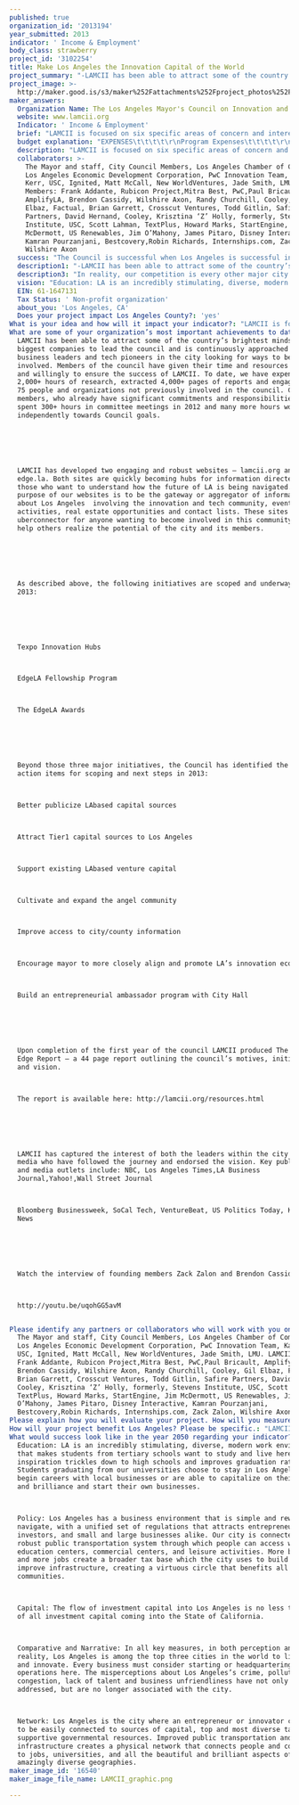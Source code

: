 ```yaml
---
published: true
organization_id: '2013194'
year_submitted: 2013
indicator: ' Income & Employment'
body_class: strawberry
project_id: '3102254'
title: Make Los Angeles the Innovation Capital of the World
project_summary: "-LAMCII has been able to attract some of the country’s brightest minds and biggest companies to lead the council and is continuously approached by business leaders and tech pioneers in the city looking for ways to become involved. Members of the council have given their time and resources freely and willingly to ensure the success of LAMCII. To date, we have expended 2,000+ hours of research, extracted 4,000+ pages of reports and engaged over 75 people and organizations not previously involved in the council. Council members, who already have significant commitments and responsibilities, have spent 300+ hours in committee meetings in 2012 and many more hours working independently towards Council goals.\r\n\r\n-LAMCII has developed two engaging and robust websites – lamcii.org and edge.la. Both sites are quickly becoming hubs for information directed to those who want to understand how the future of LA is being navigated. The purpose of our websites is to be the gateway or aggregator of information about Los Angeles - involving the innovation and tech community, events and activities, real estate opportunities and contact lists. These sites act as an uber-connector for anyone wanting to become involved in this community. They help others realize the potential of the city and its members. \r\n\r\n-As described above, the following initiatives are scoped and underway for 2013:\r\n\r\n-Texpo Innovation Hubs\r\n-EdgeLA Fellowship Program\r\n-The EdgeLA Awards\r\n\r\nBeyond those three major initiatives, the Council has identified the following action items for scoping and next steps in 2013:\r\n-Better publicize LA-based capital sources\r\n-Attract Tier-1 capital sources to Los Angeles\r\n-Support existing LA-based venture capital\r\n-Cultivate and expand the angel community\r\n-Improve access to city/county information\r\n-Encourage mayor to more closely align and promote LA’s innovation economy\r\n-Build an entrepreneurial ambassador program with City Hall\r\n\r\n-Upon completion of the first year of the council LAMCII produced The Leading Edge Report – a 44 page report outlining the council’s motives, initiatives and vision. \r\nThe report is available here: http://lamcii.org/resources.html\r\n\r\n-LAMCII has captured the interest of both the leaders within the city and the media who have followed the journey and endorsed the vision. Key publications and media outlets include: NBC, Los Angeles Times,LA Business Journal,Yahoo!,Wall Street Journal\r\nBloomberg Businessweek, SoCal Tech, VentureBeat, US Politics Today, KPCC, I4U News\r\n\r\nWatch the interview of founding members Zack Zalon and Brendon Cassidy here: \r\nhttp://youtu.be/uq-ohGG5avM\r\n"
project_image: >-
  http://maker.good.is/s3/maker%252Fattachments%252Fproject_photos%252Fimages%252F16540%252Fdisplay%252FLAMCII_graphic.png=c570x385
maker_answers:
  Organization Name: The Los Angeles Mayor's Council on Innovation and Industry
  website: www.lamcii.org
  Indicator: ' Income & Employment'
  brief: "LAMCII is focused on six specific areas of concern and interest. They are: Education, Policy, Capital, Comparative, Narrative, and Network.\r\n\t\r\nWe are developing concrete projects aimed at making a real impact on not just the technology and innovation sectors of Los Angeles, but on how the citizens of Los Angeles interact with the city, businesses and each other.  All projects are geared towards attracting, and retaining: diverse talent, entrepreneurs, businesses and capital to Los Angeles.\r\n\r\nIn the last year we have begun:\r\n\r\nThe Texpo Innovation Hubs\r\nLAMCII is working in a public/private partnership with the City of Los Angeles, local universities, and recognized environmentally conscious developers to transform city-owned properties along the Expo line transit corridor into ‘innovation hubs’. Innovation happens with diversity: different businesses and organizations bumping up against one another on a daily basis will bring about new and interesting ideas, projects and solutions.\r\n\r\nThese hubs will provide world-class physical space for startups and new economy businesses as well as community space that serves the dual purpose of providing a resource to local groups, organizations, and citizens and exposing our friends and neighbors to the opportunities inherent within the tech sector.\r\n\r\nPhase one is underway at the Jefferson Transfer Yard, a 220,000 square foot \r\nfacility slated to become the first Texpo Innovation Hub. LAMCII has identified four other sites along the Expo line that are earmarked for development in phase two of the project. Following the line to USC and Downtown LA, this will quickly enhance the flow-through of information and innovation.\r\n\r\nThere will be bike rentals available at all of the Texpo Innovation Hubs, a small but powerful catalyst for green commuting, better relationships with the community, and better health for employees and residents.\r\n\r\nEdgeLA Fellowship Program\r\nWe interviewed LAMCII members, many of whom own businesses in Los Angeles, and asked how many open positions are available at their companies. In August of 2012, from 25 members surveyed, there were over 550 open positions at local companies. Los Angeles County produces more graduates and has more residents holding PhDs than any other in America, but from our survey of Los Angeles universities, we know that at least 50% of engineering graduates leave Los Angeles. There is a huge opportunity for a stronger relationship between the nearly 1.1 million college students and businesses in the greater LA area, fulfilling the talent needs of LA’s growing entrepreneurial ecosystem. \r\n\r\nLAMCII seeks to bridge this gap by working with businesses, universities and city colleges to create the EdgeLA Fellowship program. The program will be a one-stop-shop to connect businesses looking for bright, well-educated talent with students looking for longevity and meaningful experiences. We are working with Internships.com, a local business, to build a platform that makes it easy for students and businesses to connect with and navigate the myriad of opportunities available in LA’s innovation and tech communities.\r\n\r\nLaunching in 2013, the EdgeLA Fellowship Program creates an unprecedented citywide conduit for students and businesses and paves the way for the entrepreneurs of tomorrow.\r\n\r\nThe EdgeLA Awards\r\nThe EdgeLA Award is not a recognition of achievement. It is an award to help an idea or product that needs significant support to get to market.\r\n\r\nIt is an “X-Prize” styled venture meant to attract world-changing ideas, innovation and creativity from all over the world to Los Angeles by offering a significant financial award, mentorship, and legal and marketing support from LAMCII’s partners. We will administer the contest in conjunction with Skild, an LA based company that creates platforms and provides services for competitions. \r\n\r\nThe award will be presented at LA’s Leading Edge Awards, an annual showcase of the world’s most innovative ideas after 3 rounds. Entrants are accepted online from anywhere around the world. In round one, the top 20 ideas are selected through crowd voting and executive panel. Round 2 will consist of a 2 minute video pitch that will be featured on the EdgeLA website and again, voted on by the public for originality, realization and credibility. The top 5 teams will move on to the finals. There will be one winner, but all finalists will receive prizes and support from LAMCII.\r\n\r\nThe goal of the Leading Edge Awards is to incentivize and attract brilliant entrepreneurs and fledgling companies to Los Angeles, offering them a home and network from which to launch their success.\r\n "
  budget explanation: "EXPENSES\t\t\t\t\r\nProgram Expenses\t\t\t\t\r\nEdgeLA Award\t\t\t\t\r\n\tSkild Platform\t                              $3,500 \t\r\n\tMarketing & PR\t                              $100,000 \t\t\r\n\tCash Prizes\t                                      $400,000 \t\t\r\n\tStaffing \t                                              $40,000 \t\r\n\tSubtotal\t                                      $543,500 \t \t\r\nFellowship Program\t\t\t\t\r\n\tStaff member (or contractor)\t      $90,000 \t \t\r\n\tProgram expenses\t                      $50,000 \t\r\n\tSubtotal\t                                      $140,000 \t\t\r\nTexpo \t\t\t\t\r\n\tStaff member\t                              $100,000 \t\r\n\tOther Program expenses\t              $50,000 \t \t\r\n\tSubtotal\t                                      $150,000 \t \t\r\n\t\t\t\t\r\nPersonnel Expenses\t\t\t\t\r\n\tSalaries\t                                              $90,000 \t \t(1 full time Director)\r\n\tBenefits @12.5% of Salaries\t      $11,250 \t\t\r\n\tIndependent Contractors\t              $75,000 \t \t\r\n\tSubtotal\t                                      $176,250 \t \t\r\n\t\t\t\t\r\nNon Personnel Expenses\t\t\t\t\r\n\tRent & Parking\t                              $21,600 \t \t$1800/mo \r\n\tAccounting\t                                      $6,000 \t\r\n\tUtilities & Telephone\t                      $3,600 \t\r\n\tLegal fees\t                                      $6,000 \t\r\n\tInsurance\t                                      $2,000 \t \t\r\n\tProgram Materials\t                      $8,000 \t \t\r\n\tLocal Travel & Meals\t                      $2,000 \t\t\r\n\tPrinting\t                                              $5,000 \t\t\r\n\tFundraising\t\t\t\r\n\tPR\t                                                      $6,000 \t \t$500/mo for retainer\r\n\tTrade Shows\t                              $500 \t\t\r\n\t\t\t\t\r\n\tSubtotal\t                                      $60,700 \t \t\r\n\tTotal Expenses\t                              $1,070,450 \t\r\n\t\t\t\t"
  description: "LAMCII is focused on six specific areas of concern and interest. They are: Education, Policy, Capital, Comparative, Narrative, and Network.\t\r\nWe are developing concrete projects aimed at making a real impact on not just the technology and innovation sectors of Los Angeles, but on how the citizens of Los Angeles interact with the city, businesses and each other.  All projects are geared towards attracting, and retaining: diverse talent, entrepreneurs, businesses and capital to Los Angeles.\r\nIn the last year we have begun:\r\nThe Texpo Innovation Hubs: LAMCII is working in a public/private partnership with the City of Los Angeles, local universities, and recognized environmentally conscious developers to transform city-owned properties along the Expo line transit corridor into ‘innovation hubs’. Innovation happens with diversity: different businesses and organizations bumping up against one another on a daily basis will bring about new and interesting ideas, projects and solutions.\r\nThese hubs will provide world-class physical space for startups and new economy businesses as well as community space that serves the dual purpose of providing a resource to local groups, organizations, and citizens and exposing our friends and neighbors to the opportunities inherent within the tech sector.\r\nPhase one is underway at the Jefferson Transfer Yard, a 220,000 square foot facility slated to become the first Texpo Innovation Hub. LAMCII has identified four other sites along the Expo line that are earmarked for development in phase two of the project. Following the line to USC and Downtown LA, this will quickly enhance the flow-through of information and innovation. There will be bike rentals available at all of the Texpo Innovation Hubs, a small but powerful catalyst for green commuting, better relationships with the community, and better health for employees and residents.\r\nEdgeLA Fellowship Program: We interviewed LAMCII members, many of whom own businesses in Los Angeles, and asked how many open positions are available at their companies. In August of 2012, from 25 members surveyed, there were over 550 open positions at local companies. Los Angeles County produces more graduates and has more residents holding PhDs than any other in America, but from our survey of Los Angeles universities, we know that at least 50% of engineering graduates leave Los Angeles. There is a huge opportunity for a stronger relationship between the nearly 1.1 million college students and businesses in the greater LA area, fulfilling the talent needs of LA’s growing entrepreneurial ecosystem. LAMCII seeks to bridge this gap by working with businesses, universities and city colleges to create the EdgeLA Fellowship program. The program will be a one-stop-shop to connect businesses looking for bright, well-educated talent with students looking for longevity and meaningful experiences. We are working with Internships.com, a local business, to build a platform that makes it easy to navigat"
  collaborators: >-
    The Mayor and staff, City Council Members, Los Angeles Chamber of Commerce,
    Los Angeles Economic Development Corporation, PwC Innovation Team, Karen
    Kerr, USC, Ignited, Matt McCall, New WorldVentures, Jade Smith, LMU. LAMCII
    Members: Frank Addante, Rubicon Project,Mitra Best, PwC,Paul Bricault,
    AmplifyLA, Brendon Cassidy, Wilshire Axon, Randy Churchill, Cooley, Gil
    Elbaz, Factual, Brian Garrett, Crosscut Ventures, Todd Gitlin, Safire
    Partners, David Hernand, Cooley, Krisztina ‘Z’ Holly, formerly, Stevens
    Institute, USC, Scott Lahman, TextPlus, Howard Marks, StartEngine, Jim
    McDermott, US Renewables, Jim O’Mahony, James Pitaro, Disney Interactive,
    Kamran Pourzanjani, Bestcovery,Robin Richards, Internships.com, Zack Zalon,
    Wilshire Axon
  success: "The Council is successful when Los Angeles is successful in our areas of focus.\r\n\r\nWhen we started LAMCII one year ago, we took a ‘snapshot’ of key areas that we consider important to the success of this project. As part of our mission, we will annually gauge our success by measuring growth in the following metrics in Los Angeles: \r\n-Number and types of sources of capital available to startups \r\n-Total amount of capital available \r\n-Number of new start-ups \r\n-Number of headquartered businesses \r\n-Retention of talent from local universities \r\n\r\nAnother key metric is moving the perception of people outside of Los Angeles ever closer to reality. We will continue to measure these perceptions through independent and commissioned surveys as well as reports from independent sources and management consulting firms. The objective is ensure that the perception becomes the same as the truth.\r\n\r\nPerception: We are 35th out of 35 for Public Transportation.\r\nTruth:\tWe are the #1 City in the US for Public Transportation Access.\r\n\r\nPerception: We are 34th out of 34 for Safety.  \r\nTruth:\tWe are the #2 Safest Big City in the US\r\n\r\nPerception: We are 34th out of 35 for Intelligent people. \r\nTruth: We are the #1 County in the US with people holding PhDs\r\n \r\nPerception: We are 12th out of 25 for Big Cities for the Arts.\r\nTruth: We have the #2 largest population of artists.\r\n\r\nPerception: We are the 61st best city in the US for business.\r\nTruth: We are the #6 best US city for business."
  description1: "-LAMCII has been able to attract some of the country’s brightest minds and biggest companies to lead the council and is continuously approached by business leaders and tech pioneers in the city looking for ways to become involved. Members of the council have given their time and resources freely and willingly to ensure the success of LAMCII. To date, we have expended 2,000+ hours of research, extracted 4,000+ pages of reports and engaged over 75 people and organizations not previously involved in the council. Council members, who already have significant commitments and responsibilities, have spent 300+ hours in committee meetings in 2012 and many more hours working independently towards Council goals.\r\n\r\n-LAMCII has developed two engaging and robust websites – lamcii.org and edge.la. Both sites are quickly becoming hubs for information directed to those who want to understand how the future of LA is being navigated. The purpose of our websites is to be the gateway or aggregator of information about Los Angeles - involving the innovation and tech community, events and activities, real estate opportunities and contact lists. These sites act as an uber-connector for anyone wanting to become involved in this community. They help others realize the potential of the city and its members. \r\n\r\n-As described above, the following initiatives are scoped and underway for 2013:\r\n\r\n-Texpo Innovation Hubs\r\n-EdgeLA Fellowship Program\r\n-The EdgeLA Awards\r\n\r\nBeyond those three major initiatives, the Council has identified the following action items for scoping and next steps in 2013:\r\n-Better publicize LA-based capital sources\r\n-Attract Tier-1 capital sources to Los Angeles\r\n-Support existing LA-based venture capital\r\n-Cultivate and expand the angel community\r\n-Improve access to city/county information\r\n-Encourage mayor to more closely align and promote LA’s innovation economy\r\n-Build an entrepreneurial ambassador program with City Hall\r\n\r\n-Upon completion of the first year of the council LAMCII produced The Leading Edge Report – a 44 page report outlining the council’s motives, initiatives and vision. \r\nThe report is available here: http://lamcii.org/resources.html\r\n\r\n-LAMCII has captured the interest of both the leaders within the city and the media who have followed the journey and endorsed the vision. Key publications and media outlets include: NBC, Los Angeles Times,LA Business Journal,Yahoo!,Wall Street Journal\r\nBloomberg Businessweek, SoCal Tech, VentureBeat, US Politics Today, KPCC, I4U News\r\n\r\nWatch the interview of founding members Zack Zalon and Brendon Cassidy here: \r\nhttp://youtu.be/uq-ohGG5avM\r\n"
  description3: "In reality, our competition is every other major city in the world. However, LAMCII’s Comparative subcommittee is dedicated to studying the success and failures of other major world cities in attracting, sustaining, and growing innovation led businesses.\r\n\r\nWe have no competitors within Los Angeles, only collaborators, and LAMCII actively reaches out to organizations whose missions and goals align with ours.\r\n\r\nLAMCII is founded through strong public and private partnerships and is committed to continuously working to strengthen relationships with groups and organizations within the city of Los Angeles.\r\n\r\nIn an effort to foster communication and learn from their success and challenges, LAMCII continuously engages other cities to help us navigate the best way to achieve our goals. The State of Colorado and New York City have been incredibly forthcoming in collaborating with LAMCII to ensure we are on a path to success."
  vision: "Education: LA is an incredibly stimulating, diverse, modern work environment that makes students from tertiary schools want to study and live here. This inspiration trickles down to high schools and improves graduation rates. Students graduating from our universities choose to stay in Los Angeles and begin careers with local businesses or are able to capitalize on their energy and brilliance and start their own businesses. \r\nPolicy: Los Angeles has a business environment that is simple and rewarding to navigate, with a unified set of regulations that attracts entrepreneurs, investors, and small and large businesses alike. Our city is connected by a robust public transportation system through which people can access work, education centers, commercial centers, and leisure activities. More business and more jobs create a broader tax base which the city uses to build and improve infrastructure, creating a virtuous circle that benefits all communities.\r\nCapital: The flow of investment capital into Los Angeles is no less than 50% of all investment capital coming into the State of California.\r\nComparative and Narrative: In all key measures, in both perception and reality, Los Angeles is among the top three cities in the world to live, work, and innovate. Every business must consider starting or headquartering their operations here. The misperceptions about Los Angeles’s crime, pollution, congestion, lack of talent and business unfriendliness have not only been addressed, but are no longer associated with the city. \r\nNetwork: Los Angeles is the city where an entrepreneur or innovator can expect to be easily connected to sources of capital, top and most diverse talent, and supportive governmental resources. Improved public transportation and infrastructure creates a physical network that connects people and communities to jobs, universities, and all the beautiful and brilliant aspects of LA’s amazingly diverse geographies."
  EIN: 61-1647131
  Tax Status: ' Non-profit organization'
  about_you: 'Los Angeles, CA'
  Does your project impact Los Angeles County?: 'yes'
What is your idea and how will it impact your indicator?: "LAMCII is focused on six specific areas of concern and interest. They are: Education, Policy, Capital, Comparative, Narrative, and Network.\n\n\n\t\n\n\nWe are developing concrete projects aimed at making a real impact on not just the technology and innovation sectors of Los Angeles, but on how the citizens of Los Angeles interact with the city, businesses and each other.  All projects are geared towards attracting, and retaining: diverse talent, entrepreneurs, businesses and capital to Los Angeles.\n\n\n\n\n\nIn the last year we have begun:\n\n\n\n\n\nThe Texpo Innovation Hubs\n\n\nLAMCII is working in a public/private partnership with the City of Los Angeles, local universities, and recognized environmentally conscious developers to transform cityowned properties along the Expo line transit corridor into ‘innovation hubs’. Innovation happens with diversity: different businesses and organizations bumping up against one another on a daily basis will bring about new and interesting ideas, projects and solutions.\n\n\n\n\n\nThese hubs will provide worldclass physical space for startups and new economy businesses as well as community space that serves the dual purpose of providing a resource to local groups, organizations, and citizens and exposing our friends and neighbors to the opportunities inherent within the tech sector.\n\n\n\n\n\nPhase one is underway at the Jefferson Transfer Yard, a 220,000 square foot \n\n\nfacility slated to become the first Texpo Innovation Hub. LAMCII has identified four other sites along the Expo line that are earmarked for development in phase two of the project. Following the line to USC and Downtown LA, this will quickly enhance the flowthrough of information and innovation.\n\n\n\n\n\nThere will be bike rentals available at all of the Texpo Innovation Hubs, a small but powerful catalyst for green commuting, better relationships with the community, and better health for employees and residents.\n\n\n\n\n\nEdgeLA Fellowship Program\n\n\nWe interviewed LAMCII members, many of whom own businesses in Los Angeles, and asked how many open positions are available at their companies. In August of 2012, from 25 members surveyed, there were over 550 open positions at local companies. Los Angeles County produces more graduates and has more residents holding PhDs than any other in America, but from our survey of Los Angeles universities, we know that at least 50% of engineering graduates leave Los Angeles. There is a huge opportunity for a stronger relationship between the nearly 1.1 million college students and businesses in the greater LA area, fulfilling the talent needs of LA’s growing entrepreneurial ecosystem. \n\n\n\n\n\nLAMCII seeks to bridge this gap by working with businesses, universities and city colleges to create the EdgeLA Fellowship program. The program will be a onestopshop to connect businesses looking for bright, welleducated talent with students looking for longevity and meaningful experiences. We are working with Internships.com, a local business, to build a platform that makes it easy for students and businesses to connect with and navigate the myriad of opportunities available in LA’s innovation and tech communities.\n\n\n\n\n\nLaunching in 2013, the EdgeLA Fellowship Program creates an unprecedented citywide conduit for students and businesses and paves the way for the entrepreneurs of tomorrow.\n\n\n\n\n\nThe EdgeLA Awards\n\n\nThe EdgeLA Award is not a recognition of achievement. It is an award to help an idea or product that needs significant support to get to market.\n\n\n\n\n\nIt is an “XPrize” styled venture meant to attract worldchanging ideas, innovation and creativity from all over the world to Los Angeles by offering a significant financial award, mentorship, and legal and marketing support from LAMCII’s partners. We will administer the contest in conjunction with Skild, an LA based company that creates platforms and provides services for competitions. \n\n\n\n\n\nThe award will be presented at LA’s Leading Edge Awards, an annual showcase of the world’s most innovative ideas after 3 rounds. Entrants are accepted online from anywhere around the world. In round one, the top 20 ideas are selected through crowd voting and executive panel. Round 2 will consist of a 2 minute video pitch that will be featured on the EdgeLA website and again, voted on by the public for originality, realization and credibility. The top 5 teams will move on to the finals. There will be one winner, but all finalists will receive prizes and support from LAMCII.\n\n\n\n\n\nThe goal of the Leading Edge Awards is to incentivize and attract brilliant entrepreneurs and fledgling companies to Los Angeles, offering them a home and network from which to launch their success.\n\n\n "
What are some of your organization’s most important achievements to date?: >+
  LAMCII has been able to attract some of the country’s brightest minds and
  biggest companies to lead the council and is continuously approached by
  business leaders and tech pioneers in the city looking for ways to become
  involved. Members of the council have given their time and resources freely
  and willingly to ensure the success of LAMCII. To date, we have expended
  2,000+ hours of research, extracted 4,000+ pages of reports and engaged over
  75 people and organizations not previously involved in the council. Council
  members, who already have significant commitments and responsibilities, have
  spent 300+ hours in committee meetings in 2012 and many more hours working
  independently towards Council goals.






  LAMCII has developed two engaging and robust websites — lamcii.org and
  edge.la. Both sites are quickly becoming hubs for information directed to
  those who want to understand how the future of LA is being navigated. The
  purpose of our websites is to be the gateway or aggregator of information
  about Los Angeles  involving the innovation and tech community, events and
  activities, real estate opportunities and contact lists. These sites act as an
  uberconnector for anyone wanting to become involved in this community. They
  help others realize the potential of the city and its members. 






  As described above, the following initiatives are scoped and underway for
  2013:






  Texpo Innovation Hubs



  EdgeLA Fellowship Program



  The EdgeLA Awards






  Beyond those three major initiatives, the Council has identified the following
  action items for scoping and next steps in 2013:



  Better publicize LAbased capital sources



  Attract Tier1 capital sources to Los Angeles



  Support existing LAbased venture capital



  Cultivate and expand the angel community



  Improve access to city/county information



  Encourage mayor to more closely align and promote LA’s innovation economy



  Build an entrepreneurial ambassador program with City Hall






  Upon completion of the first year of the council LAMCII produced The Leading
  Edge Report — a 44 page report outlining the council’s motives, initiatives
  and vision. 



  The report is available here: http://lamcii.org/resources.html






  LAMCII has captured the interest of both the leaders within the city and the
  media who have followed the journey and endorsed the vision. Key publications
  and media outlets include: NBC, Los Angeles Times,LA Business
  Journal,Yahoo!,Wall Street Journal



  Bloomberg Businessweek, SoCal Tech, VentureBeat, US Politics Today, KPCC, I4U
  News






  Watch the interview of founding members Zack Zalon and Brendon Cassidy here: 



  http://youtu.be/uqohGG5avM


Please identify any partners or collaborators who will work with you on this project.: >-
  The Mayor and staff, City Council Members, Los Angeles Chamber of Commerce,
  Los Angeles Economic Development Corporation, PwC Innovation Team, Karen Kerr,
  USC, Ignited, Matt McCall, New WorldVentures, Jade Smith, LMU. LAMCII Members:
  Frank Addante, Rubicon Project,Mitra Best, PwC,Paul Bricault, AmplifyLA,
  Brendon Cassidy, Wilshire Axon, Randy Churchill, Cooley, Gil Elbaz, Factual,
  Brian Garrett, Crosscut Ventures, Todd Gitlin, Safire Partners, David Hernand,
  Cooley, Krisztina ‘Z’ Holly, formerly, Stevens Institute, USC, Scott Lahman,
  TextPlus, Howard Marks, StartEngine, Jim McDermott, US Renewables, Jim
  O’Mahony, James Pitaro, Disney Interactive, Kamran Pourzanjani,
  Bestcovery,Robin Richards, Internships.com, Zack Zalon, Wilshire Axon
Please explain how you will evaluate your project. How will you measure success?: "The Council is successful when Los Angeles is successful in our areas of focus.\n\n\n\n\n\nWhen we started LAMCII one year ago, we took a ‘snapshot’ of key areas that we consider important to the success of this project. As part of our mission, we will annually gauge our success by measuring growth in the following metrics in Los Angeles: \n\n\nNumber and types of sources of capital available to startups \n\n\nTotal amount of capital available \n\n\nNumber of new startups \n\n\nNumber of headquartered businesses \n\n\nRetention of talent from local universities \n\n\n\n\n\nAnother key metric is moving the perception of people outside of Los Angeles ever closer to reality. We will continue to measure these perceptions through independent and commissioned surveys as well as reports from independent sources and management consulting firms. The objective is ensure that the perception becomes the same as the truth.\n\n\n\n\n\nPerception: We are 35th out of 35 for Public Transportation.\n\n\nTruth:\tWe are the #1 City in the US for Public Transportation Access.\n\n\n\n\n\nPerception: We are 34th out of 34 for Safety.  \n\n\nTruth:\tWe are the #2 Safest Big City in the US\n\n\n\n\n\nPerception: We are 34th out of 35 for Intelligent people. \n\n\nTruth: We are the #1 County in the US with people holding PhDs\n\n\n \n\n\nPerception: We are 12th out of 25 for Big Cities for the Arts.\n\n\nTruth: We have the #2 largest population of artists.\n\n\n\n\n\nPerception: We are the 61st best city in the US for business.\n\n\nTruth: We are the #6 best US city for business."
How will your project benefit Los Angeles? Please be specific.: "LAMCII is focused on six specific areas of concern and interest. They are: Education, Policy, Capital, Comparative, Narrative, and Network.\t\n\n\nWe are developing concrete projects aimed at making a real impact on not just the technology and innovation sectors of Los Angeles, but on how the citizens of Los Angeles interact with the city, businesses and each other.  All projects are geared towards attracting, and retaining: diverse talent, entrepreneurs, businesses and capital to Los Angeles.\n\n\nIn the last year we have begun:\n\n\nThe Texpo Innovation Hubs: LAMCII is working in a public/private partnership with the City of Los Angeles, local universities, and recognized environmentally conscious developers to transform cityowned properties along the Expo line transit corridor into ‘innovation hubs’. Innovation happens with diversity: different businesses and organizations bumping up against one another on a daily basis will bring about new and interesting ideas, projects and solutions.\n\n\nThese hubs will provide worldclass physical space for startups and new economy businesses as well as community space that serves the dual purpose of providing a resource to local groups, organizations, and citizens and exposing our friends and neighbors to the opportunities inherent within the tech sector.\n\n\nPhase one is underway at the Jefferson Transfer Yard, a 220,000 square foot facility slated to become the first Texpo Innovation Hub. LAMCII has identified four other sites along the Expo line that are earmarked for development in phase two of the project. Following the line to USC and Downtown LA, this will quickly enhance the flowthrough of information and innovation. There will be bike rentals available at all of the Texpo Innovation Hubs, a small but powerful catalyst for green commuting, better relationships with the community, and better health for employees and residents.\n\n\nEdgeLA Fellowship Program: We interviewed LAMCII members, many of whom own businesses in Los Angeles, and asked how many open positions are available at their companies. In August of 2012, from 25 members surveyed, there were over 550 open positions at local companies. Los Angeles County produces more graduates and has more residents holding PhDs than any other in America, but from our survey of Los Angeles universities, we know that at least 50% of engineering graduates leave Los Angeles. There is a huge opportunity for a stronger relationship between the nearly 1.1 million college students and businesses in the greater LA area, fulfilling the talent needs of LA’s growing entrepreneurial ecosystem. LAMCII seeks to bridge this gap by working with businesses, universities and city colleges to create the EdgeLA Fellowship program. The program will be a onestopshop to connect businesses looking for bright, welleducated talent with students looking for longevity and meaningful experiences. We are working with Internships.com, a local business, to build a platform that makes it easy to navigat"
What would success look like in the year 2050 regarding your indicator?: >-
  Education: LA is an incredibly stimulating, diverse, modern work environment
  that makes students from tertiary schools want to study and live here. This
  inspiration trickles down to high schools and improves graduation rates.
  Students graduating from our universities choose to stay in Los Angeles and
  begin careers with local businesses or are able to capitalize on their energy
  and brilliance and start their own businesses. 



  Policy: Los Angeles has a business environment that is simple and rewarding to
  navigate, with a unified set of regulations that attracts entrepreneurs,
  investors, and small and large businesses alike. Our city is connected by a
  robust public transportation system through which people can access work,
  education centers, commercial centers, and leisure activities. More business
  and more jobs create a broader tax base which the city uses to build and
  improve infrastructure, creating a virtuous circle that benefits all
  communities.



  Capital: The flow of investment capital into Los Angeles is no less than 50%
  of all investment capital coming into the State of California.



  Comparative and Narrative: In all key measures, in both perception and
  reality, Los Angeles is among the top three cities in the world to live, work,
  and innovate. Every business must consider starting or headquartering their
  operations here. The misperceptions about Los Angeles’s crime, pollution,
  congestion, lack of talent and business unfriendliness have not only been
  addressed, but are no longer associated with the city. 



  Network: Los Angeles is the city where an entrepreneur or innovator can expect
  to be easily connected to sources of capital, top and most diverse talent, and
  supportive governmental resources. Improved public transportation and
  infrastructure creates a physical network that connects people and communities
  to jobs, universities, and all the beautiful and brilliant aspects of LA’s
  amazingly diverse geographies.
maker_image_id: '16540'
maker_image_file_name: LAMCII_graphic.png

---
```

